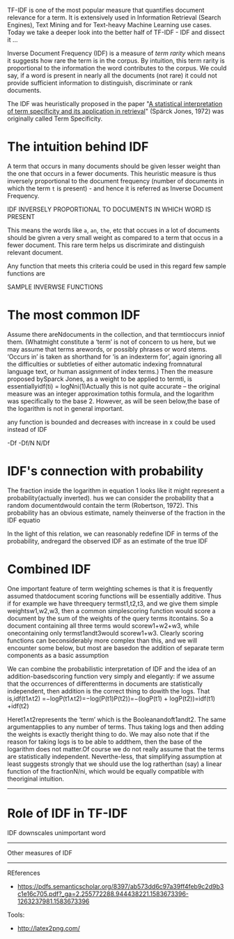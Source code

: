 TF-IDF is one of the most popular measure that quantifies document relevance for a term. It is extensively used in Information Retrieval (Search Engines), Text Mining and for Text-heavy Machine Learning use cases. Today we take a deeper look into the better half of TF-IDF - IDF and dissect it ...

Inverse Document Frequency (IDF) is a measure of _term rarity_ which means it suggests how rare the term is in the corpus. By intuition, this term rarity is proportional to the information the word contributes to the corpus. We could say, if a word is present in nearly all the documents (not rare) it could not provide sufficient information to distinguish, discriminate or rank documents.

The IDF was heuristically proposed in the paper "[A statistical interpretation of term specificity and its application in retrieval](http://citeseerx.ist.psu.edu/viewdoc/download?doi=10.1.1.115.8343&rep=rep1&type=pdf)" (Spärck Jones, 1972)  was originally called Term Specificity.

# The intuition behind IDF
A term that occurs in many documents should be given lesser weight than the one that occurs in a fewer documents. This heuristic measure is thus inversely proportional to the document frequency (number of documents in which the term `t` is present) - and hence it is referred as Inverse Document Frequency.

IDF INVERSELY PROPORTIONAL TO DOCUMENTS IN WHICH WORD IS PRESENT

This means the words like `a`, `an`, `the`, etc that occues in a lot of documents should be givren a very small weight as compared to a term that occus in a fewer document. This rare term helps us discrimirate and distinguish relevant document.

Any function that meets this criteria could be used in this regard few sample functions are

SAMPLE INVERWSE FUNCTIONS

# The most common IDF
Assume there areNdocuments in the collection, and that termtioccurs inniof them. (Whatmight constitute a ‘term’ is not of concern to us here, but we may assume that terms arewords, or possibly phrases or word stems. ‘Occurs in’ is taken as shorthand for ‘is an indexterm for’, again ignoring all the difficulties or subtleties of either automatic indexing fromnatural language text, or human assignment of index terms.) Then the measure proposed bySparck Jones, as a weight to be applied to termti, is essentiallyidf(ti) = logNni(1)Actually this is not quite accurate – the original measure was an integer approximation tothis formula, and the logarithm was specifically to the base 2. However, as will be seen below,the base of the logarithm is not in general important.

any function is bounded and decreases with increase in x could be used instead of IDF

-Df
-Df/N
N/Df

# IDF's connection with probability

The fraction inside the logarithm in equation 1 looks like it might represent a probability(actually inverted).
hus we can consider the probability that a random documentdwould contain the term (Robertson, 1972). This probability has an obvious estimate, namely theinverse of the fraction in the IDF equatio

In the light of this relation, we can reasonably redefine IDF in terms of the probability, andregard the observed IDF as an estimate of the true IDF

# Combined IDF

One important feature of term weighting schemes is that it is frequently assumed thatdocument scoring functions will be essentially additive. Thus if for example we have threequery termst1,t2,t3, and we give them simple weightsw1,w2,w3, then a common simplescoring function would score a document by the sum of the weights of the query terms itcontains. So a document containing all three terms would scorew1+w2+w3, while onecontaining only termst1andt3would scorew1+w3.  Clearly scoring functions can beconsiderably more complex than this, and we will encounter some below, but most are basedon the addition of separate term components as a basic assumption

We can combine the probabilistic interpretation of IDF and the idea of an addition-basedscoring function very simply and elegantly: if we assume that the occurrences of differentterms in documents are statistically independent, then addition is the correct thing to dowith the logs. That is,idf(t1∧t2)  =−logP(t1∧t2)=−log(P(t1)P(t2))=−(logP(t1) + logP(t2))=idf(t1) +idf(t2)

Heret1∧t2represents the ‘term’ which is the Booleanandoft1andt2. The same argumentapplies to any number of terms. Thus taking logs and then adding the weights is exactly theright thing to do. We may also note that if the reason for taking logs is to be able to addthem, then the base of the logarithm does not matter.Of course we do not really assume that the terms are statistically independent. Neverthe-less, that simplifying assumption at least suggests strongly that we should use the log ratherthan (say) a linear function of the fractionN/ni, which would be equally compatible with theoriginal intuition.

---
# Role of IDF in TF-IDF
IDF downscales unimportant word

---
Other measures of IDF


---


REferences
 - https://pdfs.semanticscholar.org/8397/ab573dd6c97a39ff4feb9c2d9b3c1e16c705.pdf?_ga=2.255772288.944438221.1583673396-1263237981.1583673396

Tools:
 - http://latex2png.com/
 